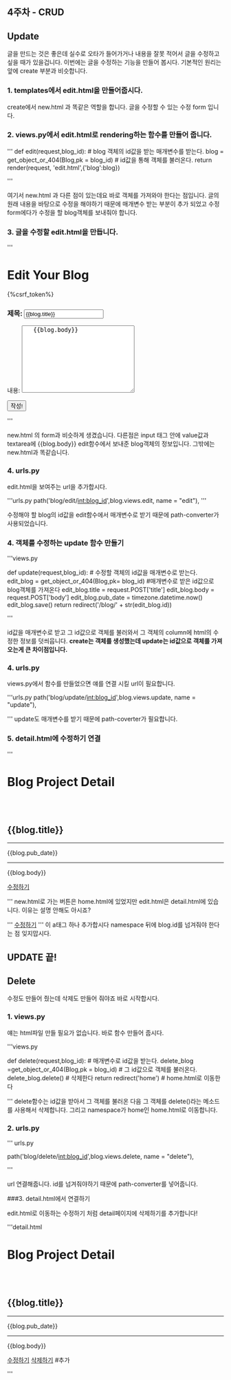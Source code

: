 ## 4주차 - CRUD


## Update
글을 만드는 것은 좋은데 실수로 오타가 들어가거나 내용을 잘못 적어서 글을 수정하고 싶을 때가 있을겁니다.
이번에는 글을 수정하는 기능을 만들어 봅시다. 기본적인 원리는 앞에 create 부분과 비슷합니다.


### 1. templates에서 edit.html을 만들어줍시다.

create에서 new.html 과 똑같은 역할을 합니다. 글을 수정할 수 있는 수정 form 입니다.


### 2. views.py에서 edit.html로 rendering하는 함수를 만들어 줍니다.

'''
def edit(request,blog_id): # blog 객체의 id값을 받는 매개변수를 받는다.
    blog = get_object_or_404(Blog,pk = blog_id) # id값을 통해 객체를 불러온다.
    return render(request, 'edit.html',{'blog':blog})

'''

여기서 new.html 과 다른 점이 있는데요 바로 객체를 가져와야 한다는 점입니다. 글의 원래 내용을 바탕으로 수정을 해야하기 때문에
매개변수 받는 부분이 추가 되었고 수정 form에다가 수정을 할 blog객체를 보내줘야 합니다.


### 3. 글을 수정할 edit.html을 만듭니다.

'''
<h1>Edit Your Blog</h1>

<div>
<form action="{% url 'update' blog.id%}" method="POST" >
    {%csrf_token%}

<h3>제목: <input type="text" name = "title" value = "{{blog.title}}"> </h3>
<p>내용: <textarea name="body" id="" cols="30" rows="10">
   {{blog.body}} 
</textarea></p>

<button type = "submit">작성!</button>
</form>

</div>

'''

new.html 의 form과 비슷하게 생겼습니다. 다른점은 input 태그 안에 value값과 textarea에 {{blog.body}} edit함수에서 보내준 blog객체의 정보입니다.
그밖에는 new.html과 똑같습니다.


### 4. urls.py 

edit.html을 보여주는 url을 추가합시다.

'''urls.py
  path('blog/edit/<int:blog_id>',blog.views.edit, name = "edit"),
'''

수정해야 할 blog의 id값을 edit함수에서 매개변수로 받기 때문에 path-converter가 사용되었습니다.


### 4. 객체를 수정하는 update 함수 만들기 

'''views.py

def update(request,blog_id): # 수정할 객체의 id값을 매개변수로 받는다.
    edit_blog = get_object_or_404(Blog,pk= blog_id) #매개변수로 받은 id값으로 blog객체를 가져온다
    edit_blog.title = request.POST['title']
    edit_blog.body = request.POST['body']
    edit_blog.pub_date = timezone.datetime.now()
    edit_blog.save()
    return redirect('/blog/' + str(edit_blog.id))

'''

id값을 매개변수로 받고 그 id값으로 객체를 불러와서 그 객체의 column에 html의 수정한 정보를 덧씌웁니다.
**create는 객체를 생성했는데 update는 id값으로 객체를 가져오는게 큰 차이점입니다.**


### 4. urls.py 

views.py에서 함수를 만들었으면 얘를 연결 시킬 url이 필요합니다.

'''urls.py
path('blog/update/<int:blog_id>',blog.views.update, name = "update"),

'''
update도 매개변수를 받기 때문에 path-coverter가 필요합니다.


### 5. detail.html에 수정하기 연결

'''
<h1>Blog Project Detail</h1>
<br>
<br>
<h2>{{blog.title}}</h2>
<hr>
<p>{{blog.pub_date}}</p>
<hr>
<p>{{blog.body}}</p>

<a href="{%url 'edit' blog.id%}">수정하기</a>

'''
new.html로 가는 버튼은 home.html에 있었지만 edit.html은 detail.html에 있습니다.
이유는 설명 안해도 아시죠?

'''
<a href="{%url 'edit' blog.id%}">수정하기</a>
'''
이 a태그 하나 추가합시다 namespace 뒤에 blog.id를 넘겨줘야 한다는 점 잊지맙시다.


## UPDATE 끝!

## Delete 

수정도 만들어 줬는데 삭제도 만들어 줘야죠 바로 시작합시다.

### 1. views.py

얘는 html파일 만들 필요가 없습니다. 바로 함수 만들어 줍시다.

'''views.py

def delete(request,blog_id): # 매개변수로 id값을 받는다.
    delete_blog =get_object_or_404(Blog,pk = blog_id) # 그 id값으로 객체를 불러온다.
    delete_blog.delete() # 삭제한다
    return redirect('home') # home.html로 이동한다

'''
delete함수는 id값을 받아서 그 객체를 불러온 다음 그 객체를 delete()라는 메소드를 사용해서 삭제합니다.
그리고 namespace가 home인 home.html로 이동합니다. 

### 2. urls.py


''' urls.py

path('blog/delete/<int:blog_id>',blog.views.delete, name = "delete"),

'''

url 연결해줍니다. id를 넘겨줘야하기 때문에 path-converter를 넣어줍니다.


###3. detail.html에서 연결하기

edit.html로 이동하는 수정하기 처럼 detail페이지에 삭제하기를 추가합니다! 

'''detail.html
<h1>Blog Project Detail</h1>
<br>
<br>
<h2>{{blog.title}}</h2>
<hr>
<p>{{blog.pub_date}}</p>
<hr>
<p>{{blog.body}}</p>

<a href="{%url 'edit' blog.id%}">수정하기</a>
<a href="{%url 'delete' blog.id%}">삭제하기</a> #추가

'''

